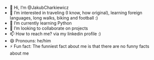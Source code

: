 - 👋 Hi, I’m @JakubCharkiewicz
- 👀 I’m interested in traveling (I know, how original), learning foreign languages, long walks, biking and football :)
- 🌱 I’m currently learning Python
- 💞️ I’m looking to collaborate on projects
- 📫 How to reach me? via my linkedin profile :)
- 😄 Pronouns: he/him
- ⚡ Fun fact: The funniest fact about me is that there are no funny facts about me


